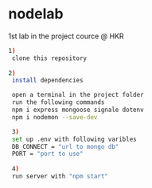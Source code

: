 # nodelab

1st lab in the project cource @ HKR

```bash 
1)
 clone this repository
 
2)  
 install dependencies

 open a terminal in the project folder
 run the following commands
 npm i express mongoose signale dotenv
 npm i nodemon --save-dev 

 3) 
 set up .env with following varibles
 DB_CONNECT = "url to mongo db"
 PORT = "port to use"
 
 4) 
 run server with "npm start"
```

